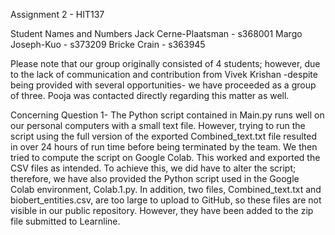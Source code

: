 Assignment 2 - HIT137

Student Names and Numbers
Jack Cerne-Plaatsman - s368001
Margo Joseph-Kuo - s373209
Bricke Crain - s363945

Please note that our group originally consisted of 4 students; however, due to the lack of communication and contribution from Vivek Krishan -despite being provided with several opportunities- we have proceeded as a group of three. Pooja was contacted directly regarding this matter as well. 

Concerning Question 1- The Python script contained in Main.py runs well on our personal computers with a small text file. However, trying to run the script using the full version of the exported Combined_text.txt file resulted in over 24 hours of run time before being terminated by the team. We then tried to compute the script on Google Colab. This worked and exported the CSV files as intended. To achieve this, we did have to alter the script; therefore, we have also provided the Python script used in the Google Colab environment, Colab.1.py.
In addition, two files, Combined_text.txt and biobert_entities.csv, are too large to upload to GitHub, so these files are not visible in our public repository. However, they have been added to the zip file submitted to Learnline.


